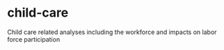 # child-care
Child care related analyses including the workforce and impacts on labor force participation

